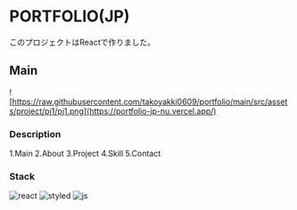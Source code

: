 # PORTFOLIO(JP)

このプロジェクトはReactで作りました。

## Main

![https://raw.githubusercontent.com/takoyakki0609/portfolio/main/src/assets/project/pj1/pj1.png](https://portfolio-jp-nu.vercel.app/)

### Description

1.Main
2.About
3.Project
4.Skill
5.Contact

### Stack

![react](https://img.shields.io/badge/React-20232A?style=for-the-badge&logo=react&logoColor=61DAFB) ![styled](https://img.shields.io/badge/styled--components-DB7093?style=for-the-badge&logo=styled-components&logoColor=white)
![js](	https://img.shields.io/badge/JavaScript-F7DF1E?style=for-the-badge&logo=JavaScript&logoColor=white)


